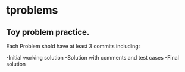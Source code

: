 # tproblems
## Toy problem practice.

Each Problem shold have at least 3 commits including:

-Initial working solution
-Solution with comments and test cases
-Final solution

